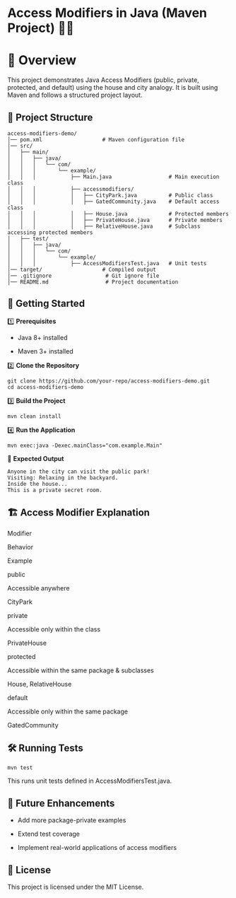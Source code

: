 # Access Modifiers in Java (Maven Project) 🏡🌆

# 📌 Overview

This project demonstrates Java Access Modifiers (public, private, protected, and default) using the house and city analogy. It is built using Maven and follows a structured project layout.

## 📂 Project Structure
```
access-modifiers-demo/
│── pom.xml                   # Maven configuration file
│── src/
│   ├── main/
│   │   ├── java/
│   │   │   └── com/
│   │   │       └── example/
│   │   │           ├── Main.java                  # Main execution class
│   │   │           ├── accessmodifiers/
│   │   │           │   ├── CityPark.java          # Public class
│   │   │           │   ├── GatedCommunity.java    # Default access class
│   │   │           │   ├── House.java             # Protected members
│   │   │           │   ├── PrivateHouse.java      # Private members
│   │   │           │   ├── RelativeHouse.java     # Subclass accessing protected members
│   ├── test/
│   │   ├── java/
│   │   │   └── com/
│   │   │       └── example/
│   │   │           ├── AccessModifiersTest.java   # Unit tests
│── target/                   # Compiled output
│── .gitignore                 # Git ignore file
│── README.md                  # Project documentation
```
## 🚀 Getting Started

1️⃣ **Prerequisites**

  - Java 8+ installed

  - Maven 3+ installed

2️⃣ **Clone the Repository**
```
git clone https://github.com/your-repo/access-modifiers-demo.git
cd access-modifiers-demo
```
3️⃣ **Build the Project**
```
mvn clean install
```
4️⃣ **Run the Application**
```
mvn exec:java -Dexec.mainClass="com.example.Main"
```
🎯 **Expected Output**
```
Anyone in the city can visit the public park!
Visiting: Relaxing in the backyard.
Inside the house...
This is a private secret room.
```
## 🏗️ Access Modifier Explanation

Modifier

Behavior

Example

public

Accessible anywhere

CityPark

private

Accessible only within the class

PrivateHouse

protected

Accessible within the same package & subclasses

House, RelativeHouse

default

Accessible only within the same package

GatedCommunity

## 🛠️ Running Tests
```
mvn test
```
This runs unit tests defined in AccessModifiersTest.java.

## 📌 Future Enhancements

- Add more package-private examples

- Extend test coverage

- Implement real-world applications of access modifiers

## 📜 License

This project is licensed under the MIT License.
